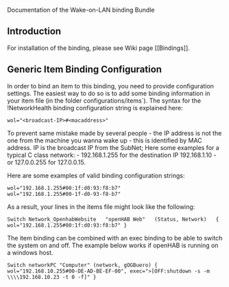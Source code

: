 Documentation of the Wake-on-LAN binding Bundle

## Introduction

For installation of the binding, please see Wiki page [[Bindings]].


## Generic Item Binding Configuration

In order to bind an item to this binding, you need to provide configuration settings. The easiest way to do so is to add some binding information in your item file (in the folder configurations/items`). The syntax for the !NetworkHealth binding configuration string is explained here:

    wol="<broadcast-IP>#<macaddress>"

To prevent same mistake made by several people - the IP address is not the one from the machine you wanna wake up - this is identified by MAC address. IP is the broadcast IP from the SubNet; Here some examples for a typical C class network: - 192.168.1.255 for the destination IP 192.168.1.10 - or 127.0.0.255 for 127.0.0.15. 

Here are some examples of valid binding configuration strings:

    wol="192.168.1.255#00:1f:d0:93:f8:b7"
    wol="192.168.1.255#00-1f-d0-93-f8-b7"


As a result, your lines in the items file might look like the following:

    Switch Network_OpenhabWebsite	"openHAB Web"	(Status, Network)	{ wol="192.168.1.255#00:1f:d0:93:f8:b7" }


The item binding can be combined with an exec binding to be able to switch the system on and off. The example below works if openHAB is running on a windows host.

`Switch networkPC "Computer" (network, gOGBuero) { wol="192.168.10.255#00-DE-AD-BE-EF-00", exec=">[OFF:shutdown -s -m \\\\192.168.10.23 -t 0 -f]" }`
